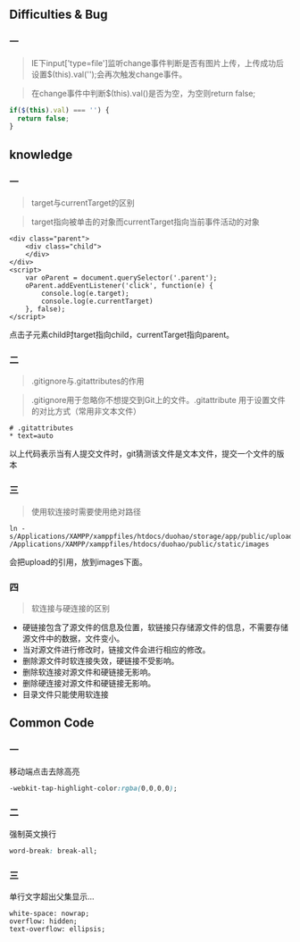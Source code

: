 ## Difficulties & Bug

### 一

> IE下input['type=file']监听change事件判断是否有图片上传，上传成功后设置$(this).val('');会再次触发change事件。

> 在change事件中判断$(this).val()是否为空，为空则return false;

```javascript
if($(this).val) === '') {
  return false; 
}
```

## knowledge

### 一

> target与currentTarget的区别

> target指向被单击的对象而currentTarget指向当前事件活动的对象

```
<div class="parent">
	<div class="child">
	</div>
</div>
<script>
	var oParent = document.querySelector('.parent');
	oParent.addEventListener('click', function(e) {
		console.log(e.target);
		console.log(e.currentTarget)
	}, false);
</script>
```

点击子元素child时target指向child，currentTarget指向parent。

### 二

> .gitignore与.gitattributes的作用

>.gitignore用于忽略你不想提交到Git上的文件。.gitattribute 用于设置文件的对比方式（常用非文本文件）

```Git
# .gitattributes
* text=auto
```

以上代码表示当有人提交文件时，git猜测该文件是文本文件，提交一个文件的版本

### 三

> 使用软连接时需要使用绝对路径

```Git
ln -s/Applications/XAMPP/xamppfiles/htdocs/duohao/storage/app/public/upload/ /Applications/XAMPP/xamppfiles/htdocs/duohao/public/static/images
```

会把upload的引用，放到images下面。

### 四

> 软连接与硬连接的区别

- 硬链接包含了源文件的信息及位置，软链接只存储源文件的信息，不需要存储源文件中的数据，文件变小。
- 当对源文件进行修改时，链接文件会进行相应的修改。
- 删除源文件时软连接失效，硬链接不受影响。
- 删除软连接对源文件和硬链接无影响。
- 删除硬连接对源文件和硬链接无影响。
- 目录文件只能使用软连接

## Common Code

### 一

移动端点击去除高亮

```css
-webkit-tap-highlight-color:rgba(0,0,0,0);
```

### 二

强制英文换行

```css
word-break: break-all;
```

### 三

单行文字超出父集显示...

```
white-space: nowrap;
overflow: hidden;
text-overflow: ellipsis;
```
